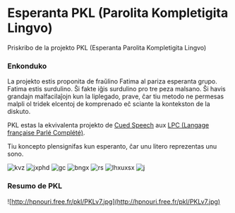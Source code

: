 # Esperanta PKL (Parolita Kompletigita Lingvo)

Priskribo de la projekto PKL (Esperanta Parolita Kompletigita Lingvo)

### Enkonduko
La projekto estis proponita de fraŭlino Fatima al pariza esperanta grupo.
Fatima estis surdulino. Ŝi fakte iĝis surdulino pro tre peza malsano. Ŝi havis grandajn malfacilaĵojn kun la liplegado, prave, ĉar tiu metodo ne permesas malpli ol tridek elcentoj de komprenado eĉ sciante la kontekston de la diskuto.

PKL estas la ekvivalenta projekto de [Cued Speech](https://en.wikipedia.org/wiki/Cued_speech) aux  [LPC (Langage française Parlé Complété)](https://fr.wikipedia.org/wiki/Langage_parl%C3%A9_compl%C3%A9t%C3%A9).

Tiu koncepto plensignifas kun esperanto, ĉar unu litero reprezentas unu sono.


![kvz](http://hpnouri.free.fr/pkl/kvz.png "kvz")
![jxphd](http://hpnouri.free.fr/pkl/jxphd.png "jxphd")
![gc](http://hpnouri.free.fr/pkl/gc.png "gc")
![bngx](http://hpnouri.free.fr/pkl/bngx.png "bngx")
![rs](http://hpnouri.free.fr/pkl/rs.png "rs")
![lhxuxsx](http://hpnouri.free.fr/pkl/lhxuxsx.png "lhxuxsx")
![j](http://hpnouri.free.fr/pkl/j.png "j")











### Resumo de PKL
![http://hpnouri.free.fr/pkl/PKLv7.jpg](http://hpnouri.free.fr/pkl/PKLv7.jpg)
